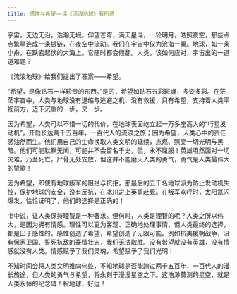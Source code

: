 ```yaml
---
title: 感性与希望——读《流浪地球》有所感
---
```

<!-- wp:paragraph -->
<p>宇宙，无边无沿，浩瀚无垠。仰望苍穹，满天星斗，一轮明月，皓照夜空，那些点点繁星连成一条银链，在夜空中流动。我们在宇宙中仅为沧海一粟。地球，如一条小舟，在跌宕起伏的大海上。它随时都会倾翻。人类，该如何应对，宇宙出的一道道难题？</p>
<!-- /wp:paragraph -->

<!-- wp:paragraph -->
<p>《流浪地球》给我们提出了答案——希望。</p>
<!-- /wp:paragraph -->

<!-- wp:paragraph -->
<p>“希望，是像钻石一样珍贵的东西。”是的，希望如钻石五彩斑斓，多姿多彩。在茫茫宇宙中，人类与地球没有退缩与逃避之机，没有救援，只有希望，支持着人类平视前方，迈下沉重的一步，又一步。</p>
<!-- /wp:paragraph -->

<!-- wp:paragraph -->
<p>因为希望，人类可以不惜一切的代价，在地球表面屹立起一万多座高大的“行星发动机”，开启长达两千五百年，一百代人的流浪之旅；因为希望，人类心中的责任感油然而生。他们用自己的生命换取人类文明的延续，点燃、照亮一切光明与黑暗。他们可能默默无闻，可能并不会留名千史，但，永不屈服！英雄坦然面对一切灾难，乃至死亡。尸骨无处安放，但这并不能磨灭人类的勇气，勇气是人类最伟大的赞歌！</p>
<!-- /wp:paragraph -->

<!-- wp:paragraph -->
<p>因为希望，即使有地球叛军的阻拦与抗拒，那最后的五千名地球派为防止发动机失控，保护地球的安全，没有反抗，在冰川之上英勇赴死。在叛军欢呼时，太阳氦闪爆发，恰恰证明了，他们的选择是正确的！</p>
<!-- /wp:paragraph -->

<!-- wp:paragraph -->
<p>书中说，让人类保持理智是一种奢求。但何时，人类是理智的呢？人类之所以伟大，是因为拥有情感。理性可以更为客观、正确地处理事情，但人类最终的选择，都是出于感性的。感性创造了希望，希望创造了无限可能。例如抗美援朝战争，没有保家卫国、誓死抗敌的豪情壮志，我们无法取胜。没有希望就没有英雄，没有情感就没有人类。情感赋予了我们灵魂，希望赋予了我们光明！</p>
<!-- /wp:paragraph -->

<!-- wp:paragraph -->
<p>不知时间会将人类文明推向何处，不知地球是否能跨过两千五百年，一百代人的漫长旅途，但人类的勇气与希望，将永刻于漫漫星空之下。这浩渺莫测的星空，就是人类永恒的纪念碑！祝地球，好运！</p>
<!-- /wp:paragraph -->
